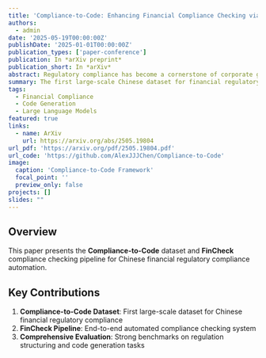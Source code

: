 ```yaml
---
title: 'Compliance-to-Code: Enhancing Financial Compliance Checking via Code Generation'
authors:
  - admin
date: '2025-05-19T00:00:00Z'
publishDate: '2025-01-01T00:00:00Z'
publication_types: ['paper-conference']
publication: In *arXiv preprint*
publication_short: In *arXiv*
abstract: Regulatory compliance has become a cornerstone of corporate governance. We present Compliance-to-Code, the first large-scale Chinese dataset dedicated to financial regulatory compliance, covering 1,159 annotated clauses from 361 regulations. We also introduce FinCheck - a pipeline for automated compliance checking.
summary: The first large-scale Chinese dataset for financial regulatory compliance with automated checking pipeline.
tags:
  - Financial Compliance
  - Code Generation
  - Large Language Models
featured: true
links:
  - name: ArXiv
    url: https://arxiv.org/abs/2505.19804
url_pdf: 'https://arxiv.org/pdf/2505.19804.pdf'
url_code: 'https://github.com/AlexJJJChen/Compliance-to-Code'
image:
  caption: 'Compliance-to-Code Framework'
  focal_point: ''
  preview_only: false
projects: []
slides: ""
---
```


## Overview

This paper presents the **Compliance-to-Code** dataset and **FinCheck** compliance checking pipeline for Chinese financial regulatory compliance automation.

## Key Contributions

1. **Compliance-to-Code Dataset**: First large-scale dataset for Chinese financial regulatory compliance
2. **FinCheck Pipeline**: End-to-end automated compliance checking system
3. **Comprehensive Evaluation**: Strong benchmarks on regulation structuring and code generation tasks